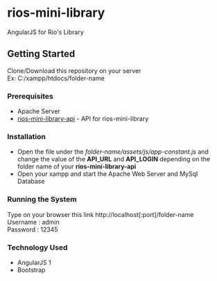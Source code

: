 # rios-mini-library
AngularJS for Rio's Library

## Getting Started
Clone/Download this repository on your server
<br>Ex: C:/xampp/htdocs/folder-name
 
### Prerequisites
* Apache Server
* [rios-mini-library-api](https://github.com/ariesbrylle-bms/rios-mini-library-api.git) - API for rios-mini-library

### Installation
* Open the file under the <i>folder-name/assets/js/app-constant.js</i> and change the value of the <b>API_URL</b> and <b>API_LOGIN</b> depending on the folder name of your <b>rios-mini-library-api</b>
* Open your xampp and start the Apache Web Server and MySql Database

### Running the System
Type on your browser this link http://localhost[:port]/folder-name
<br>Username : admin
<br>Password : 12345

### Technology Used
* AngularJS 1
* Bootstrap
